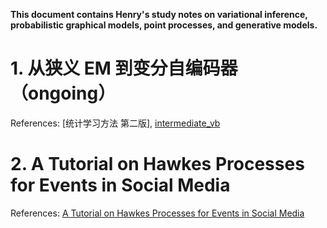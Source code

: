 **This document contains Henry's study notes on variational inference, probabilistic graphical models, point processes, and generative models.**

# 1. 从狭义 EM 到变分自编码器（ongoing）
References: [统计学习方法 第二版], [intermediate_vb](https://github.com/roboticcam/machine-learning-notes/blob/master/files/intermediate_vb.pdf)
# 2. A Tutorial on Hawkes Processes for Events in Social Media 
References: [A Tutorial on Hawkes Processes for Events in Social Media](https://arxiv.org/abs/1708.06401)
